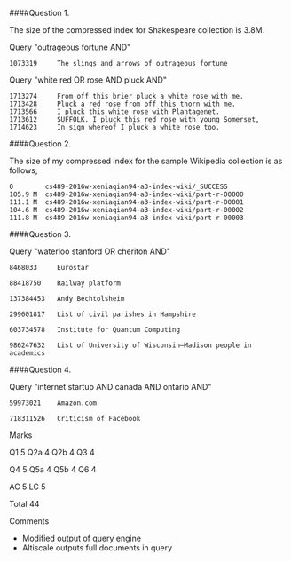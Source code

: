 ####Question 1.

The size of the compressed index for Shakespeare collection is 3.8M. 


Query "outrageous fortune AND"



	1073319	    The slings and arrows of outrageous fortune

Query "white red OR rose AND pluck AND"

	1713274	    From off this brier pluck a white rose with me.
	1713428	    Pluck a red rose from off this thorn with me.
	1713566	    I pluck this white rose with Plantagenet.
	1713612	  	SUFFOLK. I pluck this red rose with young Somerset,
	1714623	    In sign whereof I pluck a white rose too.

####Question 2.

The size of my compressed index for the sample Wikipedia collection is as follows,

	0        cs489-2016w-xeniaqian94-a3-index-wiki/_SUCCESS
	105.9 M  cs489-2016w-xeniaqian94-a3-index-wiki/part-r-00000
	111.1 M  cs489-2016w-xeniaqian94-a3-index-wiki/part-r-00001
	104.6 M  cs489-2016w-xeniaqian94-a3-index-wiki/part-r-00002
	111.8 M  cs489-2016w-xeniaqian94-a3-index-wiki/part-r-00003
	

####Question 3.

Query "waterloo stanford OR cheriton AND"

	8468033		Eurostar	

	88418750	Railway platform	

	137384453	Andy Bechtolsheim	

	299601817	List of civil parishes in Hampshire
	
	603734578	Institute for Quantum Computing
		
	986247632	List of University of Wisconsin–Madison people in academics	


####Question 4.

Query "internet startup AND canada AND ontario AND"

	59973021	Amazon.com
	
	718311526   Criticism of Facebook

Marks

Q1 5
Q2a 4
Q2b 4
Q3 4

Q4 5
Q5a 4
Q5b 4 
Q6 4

AC 5
LC 5

Total 44

Comments
- Modified output of query engine
- Altiscale outputs full documents in query
